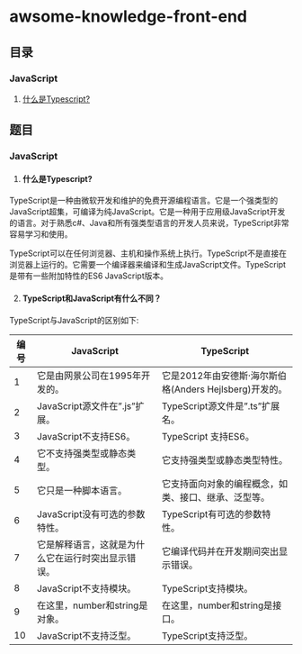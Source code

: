 # awsome-knowledge-front-end
## 目录
### JavaScript
1. [什么是Typescript?](#什么是Typescript?)

## 题目

### JavaScript

1. ####  什么是Typescript?
TypeScript是一种由微软开发和维护的免费开源编程语言。它是一个强类型的JavaScript超集，可编译为纯JavaScript。它是一种用于应用级JavaScript开发的语言。对于熟悉c#、Java和所有强类型语言的开发人员来说，TypeScript非常容易学习和使用。

TypeScript可以在任何浏览器、主机和操作系统上执行。TypeScript不是直接在浏览器上运行的。它需要一个编译器来编译和生成JavaScript文件。TypeScript是带有一些附加特性的ES6 JavaScript版本。

2. ####  TypeScript和JavaScript有什么不同？
TypeScript与JavaScript的区别如下:

编号|	JavaScript|	TypeScript
--|--|--
1	|它是由网景公司在1995年开发的。	|它是2012年由安德斯·海尔斯伯格(Anders Hejlsberg)开发的。
2	|JavaScript源文件在”.js”扩展。	|TypeScript源文件是”.ts”扩展名。
3	|JavaScript不支持ES6。	|TypeScript 支持ES6。
4	|它不支持强类型或静态类型。	|它支持强类型或静态类型特性。
5	|它只是一种脚本语言。	|它支持面向对象的编程概念，如类、接口、继承、泛型等。
6	|JavaScript没有可选的参数特性。|	TypeScript有可选的参数特性。
7	|它是解释语言，这就是为什么它在运行时突出显示错误。	|它编译代码并在开发期间突出显示错误。
8	|JavaScript不支持模块。|	TypeScript支持模块。
9	|在这里，number和string是对象。|	在这里，number和string是接口。
10	|JavaScript不支持泛型。|	TypeScript支持泛型。